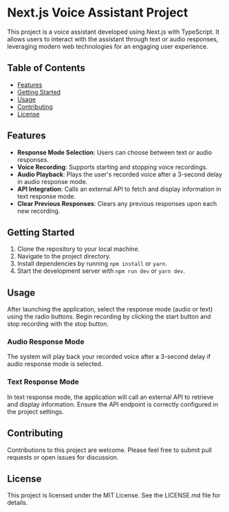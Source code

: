 # Next.js Voice Assistant Project

This project is a voice assistant developed using Next.js with TypeScript. It allows users to interact with the assistant through text or audio responses, leveraging modern web technologies for an engaging user experience.

## Table of Contents

- [Features](#features)
- [Getting Started](#getting-started)
- [Usage](#usage)
- [Contributing](#contributing)
- [License](#license)

## Features

- **Response Mode Selection**: Users can choose between text or audio responses.
- **Voice Recording**: Supports starting and stopping voice recordings.
- **Audio Playback**: Plays the user's recorded voice after a 3-second delay in audio response mode.
- **API Integration**: Calls an external API to fetch and display information in text response mode.
- **Clear Previous Responses**: Clears any previous responses upon each new recording.

## Getting Started

1. Clone the repository to your local machine.
2. Navigate to the project directory.
3. Install dependencies by running `npm install` or `yarn`.
4. Start the development server with `npm run dev` or `yarn dev`.

## Usage

After launching the application, select the response mode (audio or text) using the radio buttons. Begin recording by clicking the start button and stop recording with the stop button.

### Audio Response Mode

The system will play back your recorded voice after a 3-second delay if audio response mode is selected.

### Text Response Mode

In text response mode, the application will call an external API to retrieve and display information. Ensure the API endpoint is correctly configured in the project settings.

## Contributing

Contributions to this project are welcome. Please feel free to submit pull requests or open issues for discussion.

## License

This project is licensed under the MIT License. See the LICENSE.md file for details.
